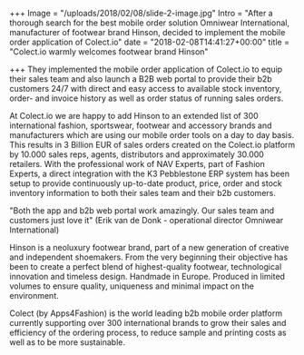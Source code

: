 +++
Image = "/uploads/2018/02/08/slide-2-image.jpg"
Intro = "After a thorough search for the best mobile order solution Omniwear International, manufacturer of footwear brand Hinson, decided to implement the mobile order application of Colect.io"
date = "2018-02-08T14:41:27+00:00"
title = "Colect.io warmly welcomes footwear brand Hinson"

+++
They implemented the mobile order application of Colect.io to equip their sales team and also launch a B2B web portal to provide their b2b customers 24/7 with direct and easy access to available stock inventory, order- and invoice history as well as order status of running sales orders.  
  
At Colect.io we are happy to add Hinson to an extended list of 300 international fashion, sportswear, footwear and accessory brands and manufacturers which are using our mobile order tools on a day to day basis. This results in 3 Billion EUR of sales orders created on the Colect.io platform by 10.000 sales reps, agents, distributors and approximately 30.000 retailers. With the professional work of NAV Experts, part of Fashion Experts, a direct integration with the K3 Pebblestone ERP system has been setup to provide continuously up-to-date product, price, order and stock inventory information to both their sales team and their b2b customers.  
  
"Both the app and b2b web portal work amazingly. Our sales team and customers just love it" (Erik van de Donk - operational director Omniwear International)  
  
Hinson is a neoluxury footwear brand, part of a new generation of creative and independent shoemakers. From the very beginning their objective has been to create a perfect blend of highest-quality footwear, technological innovation and timeless design. Handmade in Europe. Produced in limited volumes to ensure quality, uniqueness and minimal impact on the environment.  
  
Colect (by Apps4Fashion) is the world leading b2b mobile order platform currently supporting over 300 international brands to grow their sales and efficiency of the ordering process, to reduce sample and printing costs as well as to be more sustainable.